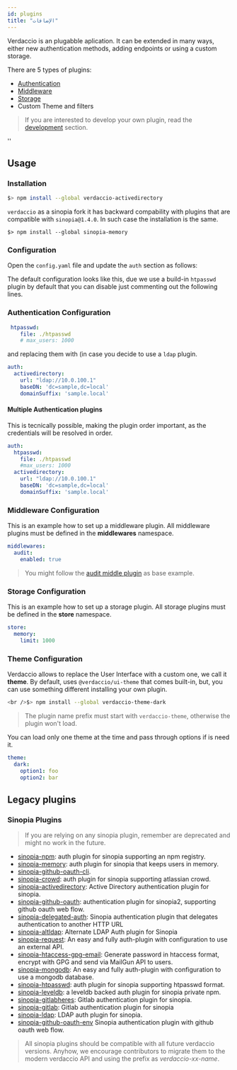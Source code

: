 ```yaml
---
id: plugins
title: "الإضافات"
---
```


Verdaccio is an plugabble aplication. It can be extended in many ways, either new authentication methods, adding endpoints or using a custom storage.

There are 5 types of plugins:

* [Authentication](plugin-auth.md)
* [Middleware](plugin-middleware.md)
* [Storage](plugin-storage.md)
* Custom Theme and filters

> If you are interested to develop your own plugin, read the [development](dev-plugins.md) section.

<div id="codefund">''</div>

## Usage

### Installation

```bash
$> npm install --global verdaccio-activedirectory
```

`verdaccio` as a sinopia fork it has backward compability with plugins that are compatible with `sinopia@1.4.0`. In such case the installation is the same.

    $> npm install --global sinopia-memory
    

### Configuration

Open the `config.yaml` file and update the `auth` section as follows:

The default configuration looks like this, due we use a build-in `htpasswd` plugin by default that you can disable just commenting out the following lines.

### Authentication Configuration

```yaml
 htpasswd:
    file: ./htpasswd
    # max_users: 1000
```

and replacing them with (in case you decide to use a `ldap` plugin.

```yaml
auth:
  activedirectory:
    url: "ldap://10.0.100.1"
    baseDN: 'dc=sample,dc=local'
    domainSuffix: 'sample.local'
```

#### Multiple Authentication plugins

This is tecnically possible, making the plugin order important, as the credentials will be resolved in order.

```yaml
auth:
  htpasswd:
    file: ./htpasswd
    #max_users: 1000
  activedirectory:
    url: "ldap://10.0.100.1"
    baseDN: 'dc=sample,dc=local'
    domainSuffix: 'sample.local'
```

### Middleware Configuration

This is an example how to set up a middleware plugin. All middleware plugins must be defined in the **middlewares** namespace.

```yaml
middlewares:
  audit:
    enabled: true
```

> You might follow the [audit middle plugin](https://github.com/verdaccio/verdaccio-audit) as base example.

### Storage Configuration

This is an example how to set up a storage plugin. All storage plugins must be defined in the **store** namespace.

```yaml
store:
  memory:
    limit: 1000
```

### Theme Configuration

Verdaccio allows to replace the User Interface with a custom one, we call it **theme**. By default, uses `@verdaccio/ui-theme` that comes built-in, but, you can use something different installing your own plugin.

```bash
<br />$> npm install --global verdaccio-theme-dark

```

> The plugin name prefix must start with `verdaccio-theme`, otherwise the plugin won't load.

You can load only one theme at the time and pass through options if is need it.

```yaml
theme:
  dark:
    option1: foo
    option2: bar
```

## Legacy plugins

### Sinopia Plugins

> If you are relying on any sinopia plugin, remember are deprecated and might no work in the future.

* [sinopia-npm](https://www.npmjs.com/package/sinopia-npm): auth plugin for sinopia supporting an npm registry.
* [sinopia-memory](https://www.npmjs.com/package/sinopia-memory): auth plugin for sinopia that keeps users in memory.
* [sinopia-github-oauth-cli](https://www.npmjs.com/package/sinopia-github-oauth-cli).
* [sinopia-crowd](https://www.npmjs.com/package/sinopia-crowd): auth plugin for sinopia supporting atlassian crowd.
* [sinopia-activedirectory](https://www.npmjs.com/package/sinopia-activedirectory): Active Directory authentication plugin for sinopia.
* [sinopia-github-oauth](https://www.npmjs.com/package/sinopia-github-oauth): authentication plugin for sinopia2, supporting github oauth web flow.
* [sinopia-delegated-auth](https://www.npmjs.com/package/sinopia-delegated-auth): Sinopia authentication plugin that delegates authentication to another HTTP URL
* [sinopia-altldap](https://www.npmjs.com/package/sinopia-altldap): Alternate LDAP Auth plugin for Sinopia
* [sinopia-request](https://www.npmjs.com/package/sinopia-request): An easy and fully auth-plugin with configuration to use an external API.
* [sinopia-htaccess-gpg-email](https://www.npmjs.com/package/sinopia-htaccess-gpg-email): Generate password in htaccess format, encrypt with GPG and send via MailGun API to users.
* [sinopia-mongodb](https://www.npmjs.com/package/sinopia-mongodb): An easy and fully auth-plugin with configuration to use a mongodb database.
* [sinopia-htpasswd](https://www.npmjs.com/package/sinopia-htpasswd): auth plugin for sinopia supporting htpasswd format.
* [sinopia-leveldb](https://www.npmjs.com/package/sinopia-leveldb): a leveldb backed auth plugin for sinopia private npm.
* [sinopia-gitlabheres](https://www.npmjs.com/package/sinopia-gitlabheres): Gitlab authentication plugin for sinopia.
* [sinopia-gitlab](https://www.npmjs.com/package/sinopia-gitlab): Gitlab authentication plugin for sinopia
* [sinopia-ldap](https://www.npmjs.com/package/sinopia-ldap): LDAP auth plugin for sinopia.
* [sinopia-github-oauth-env](https://www.npmjs.com/package/sinopia-github-oauth-env) Sinopia authentication plugin with github oauth web flow.

> All sinopia plugins should be compatible with all future verdaccio versions. Anyhow, we encourage contributors to migrate them to the modern verdaccio API and using the prefix as *verdaccio-xx-name*.